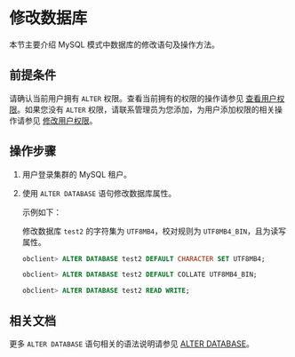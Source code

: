 # 修改数据库

本节主要介绍 MySQL 模式中数据库的修改语句及操作方法。

## 前提条件

请确认当前用户拥有 `ALTER` 权限。查看当前拥有的权限的操作请参见 [查看用户权限](../../../2.basic-database-management/4.manage-tenants/5.manage-users-and-permissions/3.mysql-mode/4.view-user-permissions-of-mysql-mode.md)。如果您没有 `ALTER` 权限，请联系管理员为您添加，为用户添加权限的相关操作请参见 [修改用户权限](../../../2.basic-database-management/4.manage-tenants/5.manage-users-and-permissions/3.mysql-mode/5.modify-user-permissions-of-mysql-mode.md)。

## 操作步骤

1. 用户登录集群的 MySQL 租户。

2. 使用 `ALTER DATABASE` 语句修改数据库属性。

   示例如下：

   修改数据库 `test2` 的字符集为 `UTF8MB4`，校对规则为 `UTF8MB4_BIN`，且为读写属性。

   ```sql
   obclient> ALTER DATABASE test2 DEFAULT CHARACTER SET UTF8MB4;

   obclient> ALTER DATABASE test2 DEFAULT COLLATE UTF8MB4_BIN;

   obclient> ALTER DATABASE test2 READ WRITE;
   ```

## 相关文档

更多 `ALTER DATABASE` 语句相关的语法说明请参见 [ALTER DATABASE](../../../../4.development-reference/1.sql-syntax/2.common-tenant-of-mysql-mode/6.sql-statement-of-mysql-mode/12.alter-database-of-mysql-mode.md)。
